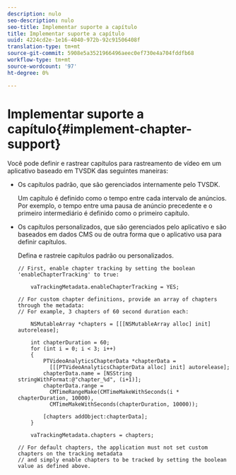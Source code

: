 ```yaml
---
description: nulo
seo-description: nulo
seo-title: Implementar suporte a capítulo
title: Implementar suporte a capítulo
uuid: 4224cd2e-1e16-4040-972b-92c91506408f
translation-type: tm+mt
source-git-commit: 5908e5a3521966496aeec0ef730e4a704fddfb68
workflow-type: tm+mt
source-wordcount: '97'
ht-degree: 0%

---
```



# Implementar suporte a capítulo{#implement-chapter-support}

Você pode definir e rastrear capítulos para rastreamento de vídeo em um aplicativo baseado em TVSDK das seguintes maneiras:

* Os capítulos padrão, que são gerenciados internamente pelo TVSDK.

   Um capítulo é definido como o tempo entre cada intervalo de anúncios. Por exemplo, o tempo entre uma pausa de anúncio precedente e o primeiro intermediário é definido como o primeiro capítulo.
* Os capítulos personalizados, que são gerenciados pelo aplicativo e são baseados em dados CMS ou de outra forma que o aplicativo usa para definir capítulos.

   Defina e rastreie capítulos padrão ou personalizados.

   ```
   // First, enable chapter tracking by setting the boolean 'enableChapterTracking' to true: 
   
       vaTrackingMetadata.enableChapterTracking = YES; 
   
   // For custom chapter definitions, provide an array of chapters through the metadata:  
   // For example, 3 chapters of 60 second duration each: 
   
       NSMutableArray *chapters = [[[NSMutableArray alloc] init] autorelease]; 
   
       int chapterDuration = 60; 
       for (int i = 0; i < 3; i++) 
       { 
           PTVideoAnalyticsChapterData *chapterData =  
             [[[PTVideoAnalyticsChapterData alloc] init] autorelease]; 
           chapterData.name = [NSString stringWithFormat:@"chapter_%d", (i+1)]; 
           chapterData.range =  
             CMTimeRangeMake(CMTimeMakeWithSeconds(i * chapterDuration, 10000),  
             CMTimeMakeWithSeconds(chapterDuration, 10000)); 
   
           [chapters addObject:chapterData]; 
       } 
   
       vaTrackingMetadata.chapters = chapters; 
   
   // For default chapters, the application must not set custom chapters on the tracking metadata  
   // and simply enable chapters to be tracked by setting the boolean value as defined above.
   ```

